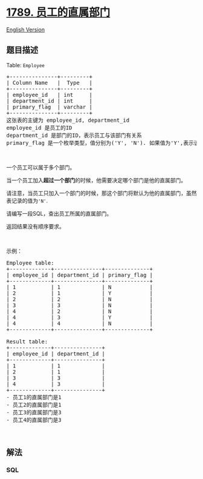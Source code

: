 # [1789. 员工的直属部门](https://leetcode.cn/problems/primary-department-for-each-employee)

[English Version](/solution/1700-1799/1789.Primary%20Department%20for%20Each%20Employee/README_EN.md)

## 题目描述

<!-- 这里写题目描述 -->

<p>Table: <code>Employee</code></p>

<pre>+---------------+---------+
| Column Name   |  Type   |
+---------------+---------+
| employee_id   | int     |
| department_id | int     |
| primary_flag  | varchar |
+---------------+---------+
这张表的主键为 employee_id, department_id
employee_id 是员工的ID
department_id 是部门的ID，表示员工与该部门有关系
primary_flag 是一个枚举类型，值分别为('Y', 'N'). 如果值为'Y',表示该部门是员工的直属部门。 如果值是'N',则否
</pre>

<p> </p>

<p>一个员工可以属于多个部门。</p>

<p>当一个员工加入<strong>超过一个部门</strong>的时候，他需要决定哪个部门是他的直属部门。</p>

<p>请注意，当员工只加入一个部门的时候，那这个部门将默认为他的直属部门，虽然表记录的值为<code>'N'</code>.</p>

<p>请编写一段SQL，查出员工所属的直属部门。</p>

<p>返回结果没有顺序要求。</p>

<p> </p>

<p>示例：</p>

<pre>Employee table:
+-------------+---------------+--------------+
| employee_id | department_id | primary_flag |
+-------------+---------------+--------------+
| 1           | 1             | N            |
| 2           | 1             | Y            |
| 2           | 2             | N            |
| 3           | 3             | N            |
| 4           | 2             | N            |
| 4           | 3             | Y            |
| 4           | 4             | N            |
+-------------+---------------+--------------+

Result table:
+-------------+---------------+
| employee_id | department_id |
+-------------+---------------+
| 1           | 1             |
| 2           | 1             |
| 3           | 3             |
| 4           | 3             |
+-------------+---------------+
- 员工1的直属部门是1
- 员工2的直属部门是1
- 员工3的直属部门是3
- 员工4的直属部门是3</pre>

<p> </p>


## 解法

<!-- 这里可写通用的实现逻辑 -->

<!-- tabs:start -->

### **SQL**

<!-- 这里可写当前语言的特殊实现逻辑 -->

```sql

```

<!-- tabs:end -->